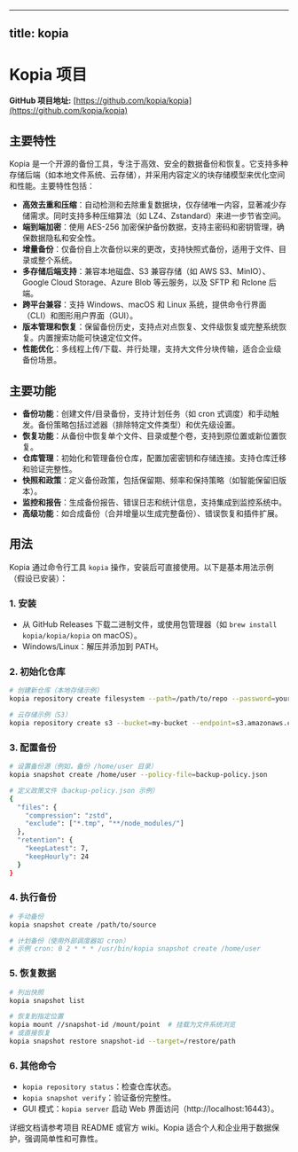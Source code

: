 
---
title: kopia
---

# Kopia 项目

**GitHub 项目地址:** [https://github.com/kopia/kopia](https://github.com/kopia/kopia)

## 主要特性

Kopia 是一个开源的备份工具，专注于高效、安全的数据备份和恢复。它支持多种存储后端（如本地文件系统、云存储），并采用内容定义的块存储模型来优化空间和性能。主要特性包括：

- **高效去重和压缩**：自动检测和去除重复数据块，仅存储唯一内容，显著减少存储需求。同时支持多种压缩算法（如 LZ4、Zstandard）来进一步节省空间。
- **端到端加密**：使用 AES-256 加密保护备份数据，支持主密码和密钥管理，确保数据隐私和安全性。
- **增量备份**：仅备份自上次备份以来的更改，支持快照式备份，适用于文件、目录或整个系统。
- **多存储后端支持**：兼容本地磁盘、S3 兼容存储（如 AWS S3、MinIO）、Google Cloud Storage、Azure Blob 等云服务，以及 SFTP 和 Rclone 后端。
- **跨平台兼容**：支持 Windows、macOS 和 Linux 系统，提供命令行界面（CLI）和图形用户界面（GUI）。
- **版本管理和恢复**：保留备份历史，支持点对点恢复、文件级恢复或完整系统恢复。内置搜索功能可快速定位文件。
- **性能优化**：多线程上传/下载、并行处理，支持大文件分块传输，适合企业级备份场景。

## 主要功能

- **备份功能**：创建文件/目录备份，支持计划任务（如 cron 式调度）和手动触发。备份策略包括过滤器（排除特定文件类型）和优先级设置。
- **恢复功能**：从备份中恢复单个文件、目录或整个卷，支持到原位置或新位置恢复。
- **仓库管理**：初始化和管理备份仓库，配置加密密钥和存储连接。支持仓库迁移和验证完整性。
- **快照和政策**：定义备份政策，包括保留期、频率和保持策略（如智能保留旧版本）。
- **监控和报告**：生成备份报告、错误日志和统计信息，支持集成到监控系统中。
- **高级功能**：如合成备份（合并增量以生成完整备份）、错误恢复和插件扩展。

## 用法

Kopia 通过命令行工具 `kopia` 操作，安装后可直接使用。以下是基本用法示例（假设已安装）：

### 1. 安装
- 从 GitHub Releases 下载二进制文件，或使用包管理器（如 `brew install kopia/kopia/kopia` on macOS）。
- Windows/Linux：解压并添加到 PATH。

### 2. 初始化仓库
```bash
# 创建新仓库（本地存储示例）
kopia repository create filesystem --path=/path/to/repo --password=your-master-password

# 云存储示例（S3）
kopia repository create s3 --bucket=my-bucket --endpoint=s3.amazonaws.com --password=your-master-password
```

### 3. 配置备份
```bash
# 设置备份源（例如，备份 /home/user 目录）
kopia snapshot create /home/user --policy-file=backup-policy.json

# 定义政策文件（backup-policy.json 示例）
{
  "files": {
    "compression": "zstd",
    "exclude": ["*.tmp", "**/node_modules/"]
  },
  "retention": {
    "keepLatest": 7,
    "keepHourly": 24
  }
}
```

### 4. 执行备份
```bash
# 手动备份
kopia snapshot create /path/to/source

# 计划备份（使用外部调度器如 cron）
# 示例 cron: 0 2 * * * /usr/bin/kopia snapshot create /home/user
```

### 5. 恢复数据
```bash
# 列出快照
kopia snapshot list

# 恢复到指定位置
kopia mount //snapshot-id /mount/point  # 挂载为文件系统浏览
# 或直接恢复
kopia snapshot restore snapshot-id --target=/restore/path
```

### 6. 其他命令
- `kopia repository status`：检查仓库状态。
- `kopia snapshot verify`：验证备份完整性。
- GUI 模式：`kopia server` 启动 Web 界面访问（http://localhost:16443）。

详细文档请参考项目 README 或官方 wiki。Kopia 适合个人和企业用于数据保护，强调简单性和可靠性。